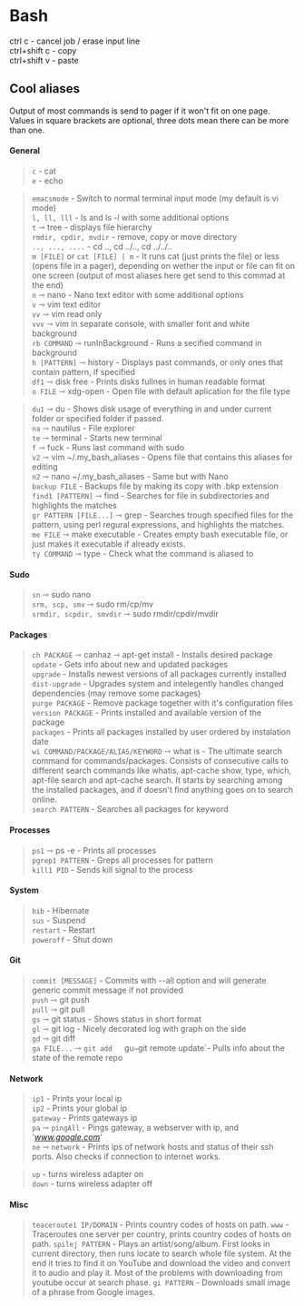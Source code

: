 Bash
====

ctrl c - cancel job / erase input line  
ctrl+shift c - copy  
ctrl+shift v - paste 

Cool aliases
------------
Output of most commands is send to pager if it won't fit on one page.  
Values in square brackets are optional, three dots mean there can be more than one.

#### General
>`c` - cat  
>`e` - echo  

>`emacsmode` - Switch to normal terminal input mode (my default is vi mode)  
>`l, ll, lll` - ls and ls -l with some additional options  
>`t` ⇾  tree - displays file hierarchy  
>`rmdir, cpdir, mvdir` - remove, copy or move directory  
>`.., ..., ....` - cd .., cd ../.., cd ../../..  
>`m [FILE]` or `cat [FILE] | m` -  It runs cat (just prints the file) or less (opens file in a pager), depending on wether the input or file can fit on one screen (output of most aliases here get send to this commad at the end)  
>`n` ⇾ nano - Nano text editor with some additional options  
>`v` ⇾ vim text editor  
>`vv` ⇾ vim read only  
>`vvv` ⇾ vim in separate console, with smaller font and white background  
>`rb COMMAND` ⇾ runInBackground - Runs a secified command in background  
>`h [PATTERN]` ⇾ history - Displays past commands, or only ones that contain pattern, if specified  
>`df1` ⇾ disk free - Prints disks fullnes in human readable format  
>`o FILE` ⇾ xdg-open - Open file with default aplication for the file type  

>`du1` ⇾ du - Shows disk usage of everything in and under current folder or specified folder if passed.  
>`na` ⇾ nautilus - File explorer  
>`te` ⇾ terminal - Starts new terminal  
>`f` ⇾ fuck - Runs last command with sudo  
>`v2` ⇾ vim ~/.my_bash_aliases - Opens file that contains this aliases for editing  
>`n2` ⇾ nano ~/.my_bash_aliases - Same but with Nano  
>`backup FILE` - Backups file by making its copy with .bkp extension  
>`find1 [PATTERN]` ⇾ find - Searches for file in subdirectories and highlights the matches  
>`gr PATTERN [FILE...]` ⇾ grep - Searches trough specified files for the pattern, using perl regural expressions, and highlights the matches.  
>`me FILE` ⇾ make executable - Creates empty bash executable file, or just makes it executable if already exists.  
>`ty COMMAND` ⇾ type - Check what the command is aliased to  

#### Sudo
>`sn` ⇾ sudo nano  
>`srm, scp, smv` ⇾ sudo rm/cp/mv  
>`srmdir, scpdir, smvdir` ⇾ sudo rmdir/cpdir/mvdir  

#### Packages
>`ch PACKAGE` ⇾ canhaz ⇾ apt-get install - Installs desired package  
>`update` - Gets info about new and updated packages  
>`upgrade` - Installs newest versions of all packages currently installed  
>`dist-upgrade` - Upgrades system and intelegently handles changed dependencies (may remove some packages)  
>`purge PACKAGE` - Remove package together with it's configuration files  
>`version PACKAGE` - Prints installed and available version of the package  
>`packages` - Prints all packages installed by user ordered by instalation date  
>`wi COMMAND/PACKAGE/ALIAS/KEYWORD` ⇾ what is - The ultimate search command for commands/packages. Consists of consecutive calls to different search commands like whatis, apt-cache show, type, which, apt-file search and apt-cache search. It starts by searching among the installed packages, and if doesn't find anything goes on to search online.  
>`search PATTERN` - Searches all packages for keyword  

#### Processes
>`ps1` ⇾ ps -e - Prints all processes  
>`pgrep1 PATTERN` - Greps all processes for pattern  
>`kill1 PID` - Sends kill signal to the process  

#### System
>`hib` - Hibernate  
>`sus` - Suspend  
>`restart` - Restart  
>`poweroff` - Shut down  

#### Git
>`commit [MESSAGE]` - Commits with --all option and  will generate generic commit message if not provided  
>`push` ⇾ git push  
>`pull` ⇾ git pull  
>`gs` ⇾ git status - Shows status in short format  
>`gl` ⇾ git log - Nicely  decorated log with graph on the side  
>`gd` ⇾ git diff  
>`ga FILE...` ⇾ `git add  
>`gu` ⇾ `git remote update`- Pulls info about the state of the remote repo  

#### Network
>`ip1` - Prints your local ip  
>`ip2` - Prints your global ip  
>`gateway` - Prints gateways ip  
>`pa` ⇾ `pingAll` - Pings gateway, a webserver with ip, and '_www.google.com_'  
>`ne` ⇾ `network` - Prints ips of network hosts and status of their ssh ports. Also checks if connection to internet works.  

>`up` - turns wireless adapter on  
>`down` - turns wireless adapter off  

#### Misc
>`teaceroute1 IP/DOMAIN` - Prints country codes of hosts on path.
>`www` - Traceroutes one server per country, prints country codes of hosts on path. 
>`spilej PATTERN` - Plays an artist/song/album. First looks in current directory, then runs locate to search whole file system. At the end it tries to find it on YouTube and download the video and convert it to audio and play it. Most of the problems with downloading from youtube occur at search phase.
>`gi PATTERN` - Downloads small image of a phrase from Google images.





